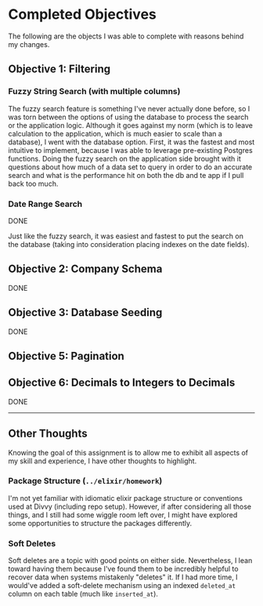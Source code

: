 # Completed Objectives

The following are the objects I was able to complete with reasons behind my changes.

## Objective 1: Filtering

### Fuzzy String Search (with multiple columns)

The fuzzy search feature is something I've never actually done before, so I was torn between the options of using the database to process the search or the application logic. Although it goes against my norm (which is to leave calculation to the application, which is much easier to scale than a database), I went with the database option. First, it was the fastest and most intuitive to implement, because I was able to leverage pre-existing Postgres functions. Doing the fuzzy search on the application side brought with it questions about how much of a data set to query in order to do an accurate search and what is the performance hit on both the db and te app if I pull back too much.

### Date Range Search

DONE

Just like the fuzzy search, it was easiest and fastest to put the search on the database (taking into consideration placing indexes on the date fields).

## Objective 2: Company Schema

DONE

## Objective 3: Database Seeding

DONE

## Objective 5: Pagination



## Objective 6: Decimals to Integers to Decimals

DONE

---

## Other Thoughts

Knowing the goal of this assignment is to allow me to exhibit all aspects of my skill and experience, I have other thoughts to highlight.

### Package Structure (`../elixir/homework`)

I'm not yet familiar with idiomatic elixir package structure or conventions used at Divvy (including repo setup). However, if after considering all those things, and I still had some wiggle room left over, I might have explored some opportunities to structure the packages differently.

### Soft Deletes

Soft deletes are a topic with good points on either side. Nevertheless, I lean toward having them because I've found them to be incredibly helpful to recover data when systems mistakenly "deletes" it. If I had more time, I would've added a soft-delete mechanism using an indexed `deleted_at` column on each table (much like `inserted_at`).
